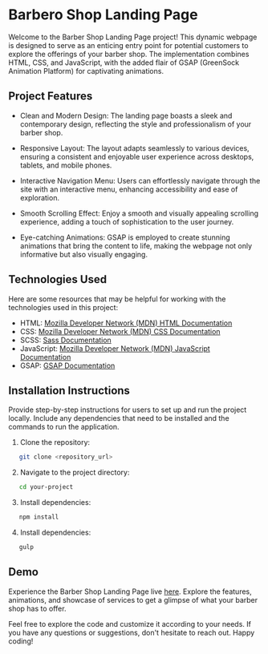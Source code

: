 # Barbero Shop Landing Page
Welcome to the Barber Shop Landing Page project! This dynamic webpage is designed to serve as an enticing entry point for potential customers to explore the offerings of your barber shop. The implementation combines HTML, CSS, and JavaScript, with the added flair of GSAP (GreenSock Animation Platform) for captivating animations.

## Project Features

- Clean and Modern Design: The landing page boasts a sleek and contemporary design, reflecting the style and professionalism of your barber shop.

- Responsive Layout: The layout adapts seamlessly to various devices, ensuring a consistent and enjoyable user experience across desktops, tablets, and mobile phones.

- Interactive Navigation Menu: Users can effortlessly navigate through the site with an interactive menu, enhancing accessibility and ease of exploration.

- Smooth Scrolling Effect: Enjoy a smooth and visually appealing scrolling experience, adding a touch of sophistication to the user journey.

- Eye-catching Animations: GSAP is employed to create stunning animations that bring the content to life, making the webpage not only informative but also visually engaging.

## Technologies Used
Here are some resources that may be helpful for working with the technologies used in this project:

- HTML: [Mozilla Developer Network (MDN) HTML Documentation](https://developer.mozilla.org/en-US/docs/Web/HTML)
- CSS: [Mozilla Developer Network (MDN) CSS Documentation](https://developer.mozilla.org/en-US/docs/Web/CSS)
- SCSS: [Sass Documentation](https://sass-lang.com/documentation/)
- JavaScript: [Mozilla Developer Network (MDN) JavaScript Documentation](https://developer.mozilla.org/en-US/docs/Web/JavaScript)
- GSAP: [GSAP Documentation](https://greensock.com/docs/)

## Installation Instructions
Provide step-by-step instructions for users to set up and run the project locally. Include any dependencies that need to be installed and the commands to run the application.

1. Clone the repository:
```bash
   git clone <repository_url>
```

2. Navigate to the project directory:
```bash
   cd your-project
```

3. Install dependencies:
```bash
   npm install
```

4. Install dependencies:
```bash
   gulp
```

## Demo
Experience the Barber Shop Landing Page live [here](https://barbero-shop-landing-pages.vercel.app/). Explore the features, animations, and showcase of services to get a glimpse of what your barber shop has to offer.

Feel free to explore the code and customize it according to your needs. If you have any questions or suggestions, don't hesitate to reach out. Happy coding!


